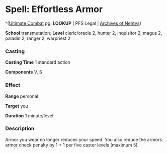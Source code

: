 # Spell: Effortless Armor

^([Ultimate Combat][ss-effortless-armor] pg. **LOOKUP** | PFS Legal | [Archives of Nehtys][sn-effortless-armor])

**School** transmutation; **Level** cleric/oracle 2, hunter 2, inquisitor 2, magus 2, paladin 2, ranger 2, warpriest 2

### Casting

**Casting Time** 1 standard action  

**Components** V, S

### Effect

**Range** personal  

**Target** you  

**Duration** 1 minute/level

### Description

Armor you wear no longer reduces your speed. You also reduce the armors armor check penalty by 1 + 1 per five caster levels (maximum 5).

[ss-effortless-armor]: http://paizo.com/pathfinderRPG/v57
[sn-effortless-armor]: http://www.archivesofnethys.com/SpellDisplay.aspx?ItemName=Effortless%20Armor